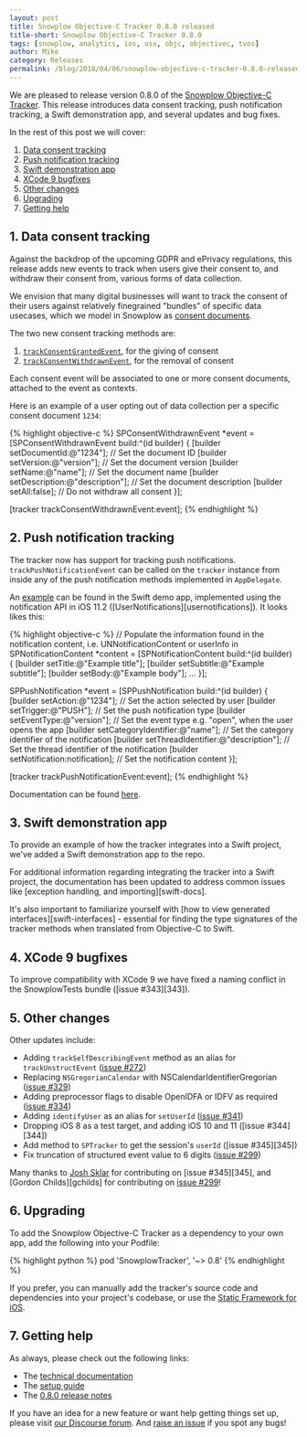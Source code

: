 ```yaml
---
layout: post
title: Snowplow Objective-C Tracker 0.8.0 released
title-short: Snowplow Objective-C Tracker 0.8.0
tags: [snowplow, analytics, ios, osx, objc, objectivec, tvos]
author: Mike
category: Releases
permalink: /blog/2018/04/06/snowplow-objective-c-tracker-0.8.0-released/
---
```


We are pleased to release version 0.8.0 of the [Snowplow Objective-C Tracker][objc-repo]. This release introduces data consent tracking, push notification tracking, a Swift demonstration app, and several updates and bug fixes.

In the rest of this post we will cover:

1. [Data consent tracking](#data-consent)
2. [Push notification tracking](#notification-tracking)
3. [Swift demonstration app](#swift-demo)
4. [XCode 9 bugfixes](#xcode9)
5. [Other changes](#changes)
6. [Upgrading](#upgrading)
7. [Getting help](#help)

<!--more-->

<h2><a name="data-consent">1. Data consent tracking</a></h2>

Against the backdrop of the upcoming GDPR and ePrivacy regulations, this release adds new events to track when users give their consent to, and withdraw their consent from, various forms of data collection.

We envision that many digital businesses will want to track the consent of their users against relatively finegrained "bundles" of specific data usecases, which we model in Snowplow as [consent documents][cds].

The two new consent tracking methods are:

1. [`trackConsentGrantedEvent`][tcg], for the giving of consent
2. [`trackConsentWithdrawnEvent`][tcw], for the removal of consent

Each consent event will be associated to one or more consent documents, attached to the event as contexts.

Here is an example of a user opting out of data collection per a specific consent document `1234`:

{% highlight objective-c %}
SPConsentWithdrawnEvent *event = [SPConsentWithdrawnEvent build:^(id<SPConsentWithdrawnBuilder> builder) {
  [builder setDocumentId:@"1234"]; // Set the document ID
  [builder setVersion:@"version"]; // Set the document version
  [builder setName:@"name"]; // Set the document name
  [builder setDescription:@"description"]; // Set the document description
  [builder setAll:false]; // Do not withdraw all consent
}];

[tracker trackConsentWithdrawnEvent:event];
{% endhighlight %}

<h2><a name="notification-tracking">2. Push notification tracking</a></h2>

The tracker now has support for tracking push notifications. `trackPushNotificationEvent` can be called on the `tracker` instance from inside any of the push notification methods implemented in `AppDelegate`.

An [example][push-example] can be found in the Swift demo app, implemented using the notification API in iOS 11.2 ([UserNotifications][usernotifications]). It looks likes this:

{% highlight objective-c %}
// Populate the information found in the notification content, i.e. UNNotificationContent or userInfo in 
SPNotificationContent *content = [SPNotificationContent build:^(id<SPNotificationContent> builder) {
  [builder setTitle:@"Example title"];
  [builder setSubtitle:@"Example subtitle"];
  [builder setBody:@"Example body"];
  ...
}];

SPPushNotification *event = [SPPushNotification build:^(id<SPPushNotificationBuilder> builder) {
  [builder setAction:@"1234"]; // Set the action selected by user
  [builder setTrigger:@"PUSH"]; // Set the push notification type
  [builder setEventType:@"version"]; // Set the event type e.g. "open", when the user opens the app
  [builder setCategoryIdentifier:@"name"]; // Set the category identifier of the notification
  [builder setThreadIdentifier:@"description"]; // Set the thread identifier of the notification
  [builder setNotification:notification]; // Set the notification content
}];

[tracker trackPushNotificationEvent:event];
{% endhighlight %}

Documentation can be found [here][push-docs].

<h2><a name="swift-demo">3. Swift demonstration app</a></h2>

To provide an example of how the tracker integrates into a Swift project, we've added a Swift demonstration app to the repo.

For additional information regarding integrating the tracker into a Swift project, the documentation has been updated to address common issues like [exception handling, and importing][swift-docs].

It's also important to familiarize yourself with [how to view generated interfaces][swift-interfaces] - essential for finding the type signatures of the tracker methods when translated from Objective-C to Swift.

<h2><a name="xcode9">4. XCode 9 bugfixes</a></h2>

To improve compatibility with XCode 9 we have fixed a naming conflict in the SnowplowTests bundle ([issue #343][343]).

<h2><a name="changes">5. Other changes</a></h2>

Other updates include:

* Adding `trackSelfDescribingEvent` method as an alias for `trackUnstructEvent` ([issue #272][272])
* Replacing `NSGregorianCalendar` with NSCalendarIdentifierGregorian ([issue #329][329])
* Adding preprocessor flags to disable OpenIDFA or IDFV as required ([issue #334][334])
* Adding `identifyUser` as an alias for `setUserId` ([issue #341][341])
* Dropping iOS 8 as a test target, and adding iOS 10 and 11 ([issue #344][344])
* Add method to `SPTracker` to get the session's `userId` ([issue #345][345])
* Fix truncation of structured event value to 6 digits ([issue #299][299])

Many thanks to [Josh Sklar][jrmsklar] for contributing on [issue #345][345], and [Gordon Childs][gchilds] for contributing on [issue #299][299]!

<h2><a name="upgrading">6. Upgrading</a></h2>

To add the Snowplow Objective-C Tracker as a dependency to your own app, add the following into your Podfile:

{% highlight python %}
pod 'SnowplowTracker', '~> 0.8'
{% endhighlight %}

If you prefer, you can manually add the tracker's source code and dependencies into your project's codebase, or use the [Static Framework for iOS][lib-dl].

<h2><a name="help">7. Getting help</a></h2>

As always, please check out the following links:

* The [technical documentation][tech-docs]
* The [setup guide][setup-guide]
* The [0.8.0 release notes][tracker-080]

If you have an idea for a new feature or want help getting things set up, please visit [our Discourse forum][discourse]. And [raise an issue][issues] if you spot any bugs!

[objc-repo]: https://github.com/snowplow/snowplow-objc-tracker
[tech-docs]: https://github.com/snowplow/snowplow/wiki/iOS-Tracker
[setup-guide]: https://github.com/snowplow/snowplow/wiki/iOS-Tracker-Setup
[tracker-080]: https://github.com/snowplow/snowplow-objc-tracker/releases/tag/0.8.0
[usernotifcations]: https://developer.apple.com/documentation/usernotifications

[jrmsklar]: https://github.com/jrmsklar

[push-example]: https://github.com/snowplow/snowplow-objc-tracker/tree/master/SnowplowSwiftDemo/SnowplowSwiftDemo/AppDelegate.swift
[push-docs]: https://github.com/snowplow/snowplow/wiki/iOS-Tracker#notification
[tcg]: https://github.com/mhadam/snowplow.wiki-fork/blob/master/technical-documentation/1a-trackers/ios-tracker/iOS-Tracker.md#consent-granted
[tcw]: https://github.com/mhadam/snowplow.wiki-fork/blob/master/technical-documentation/1a-trackers/ios-tracker/iOS-Tracker.md#consent-withdrawn
[cds]: https://github.com/mhadam/snowplow.wiki-fork/blob/master/technical-documentation/1a-trackers/ios-tracker/iOS-Tracker.md#consent-documents

[272]: https://github.com/snowplow/snowplow-objc-tracker/issues/272
[299]: https://github.com/snowplow/snowplow-objc-tracker/issues/299
[341]: https://github.com/snowplow/snowplow-objc-tracker/issues/341
[338]: https://github.com/snowplow/snowplow-objc-tracker/issues/338
[331]: https://github.com/snowplow/snowplow-objc-tracker/issues/331
[329]: https://github.com/snowplow/snowplow-objc-tracker/issues/329
[334]: https://github.com/snowplow/snowplow-objc-tracker/issues/334
[lib-dl]: http://dl.bintray.com/snowplow/snowplow-generic/snowplow_objc_tracker_0.8.0.zip

[issues]: https://github.com/snowplow/snowplow/issues
[discourse]: http://discourse.snowplowanalytics.com/
